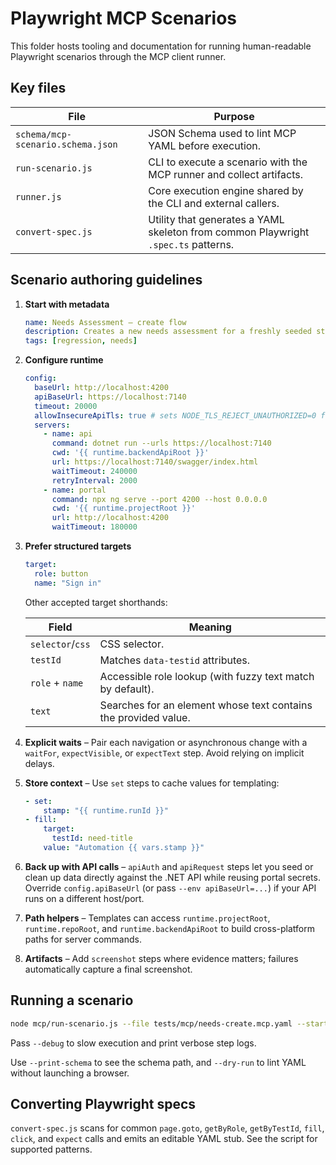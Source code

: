 # Playwright MCP Scenarios

This folder hosts tooling and documentation for running human-readable Playwright scenarios through the MCP client runner.

## Key files

| File | Purpose |
| --- | --- |
| `schema/mcp-scenario.schema.json` | JSON Schema used to lint MCP YAML before execution. |
| `run-scenario.js` | CLI to execute a scenario with the MCP runner and collect artifacts. |
| `runner.js` | Core execution engine shared by the CLI and external callers. |
| `convert-spec.js` | Utility that generates a YAML skeleton from common Playwright `.spec.ts` patterns. |

## Scenario authoring guidelines

1. **Start with metadata**
   ```yaml
   name: Needs Assessment – create flow
   description: Creates a new needs assessment for a freshly seeded student.
   tags: [regression, needs]
   ```

2. **Configure runtime**
   ```yaml
   config:
     baseUrl: http://localhost:4200
     apiBaseUrl: https://localhost:7140
     timeout: 20000
     allowInsecureApiTls: true # sets NODE_TLS_REJECT_UNAUTHORIZED=0 for local dev certs
     servers:
       - name: api
         command: dotnet run --urls https://localhost:7140
         cwd: '{{ runtime.backendApiRoot }}'
         url: https://localhost:7140/swagger/index.html
         waitTimeout: 240000
         retryInterval: 2000
       - name: portal
         command: npx ng serve --port 4200 --host 0.0.0.0
         cwd: '{{ runtime.projectRoot }}'
         url: http://localhost:4200
         waitTimeout: 180000
   ```

3. **Prefer structured targets**
   ```yaml
   target:
     role: button
     name: "Sign in"
   ```

   Other accepted target shorthands:

   | Field | Meaning |
   | --- | --- |
   | `selector`/`css` | CSS selector. |
   | `testId` | Matches `data-testid` attributes. |
   | `role` + `name` | Accessible role lookup (with fuzzy text match by default). |
   | `text` | Searches for an element whose text contains the provided value. |

4. **Explicit waits** – Pair each navigation or asynchronous change with a `waitFor`, `expectVisible`, or `expectText` step. Avoid relying on implicit delays.

5. **Store context** – Use `set` steps to cache values for templating:
   ```yaml
   - set:
       stamp: "{{ runtime.runId }}"
   - fill:
       target:
         testId: need-title
       value: "Automation {{ vars.stamp }}"
   ```

6. **Back up with API calls** – `apiAuth` and `apiRequest` steps let you seed or clean up data directly against the .NET API while reusing portal secrets. Override `config.apiBaseUrl` (or pass `--env apiBaseUrl=...`) if your API runs on a different host/port.

7. **Path helpers** – Templates can access `runtime.projectRoot`, `runtime.repoRoot`, and `runtime.backendApiRoot` to build cross-platform paths for server commands.

8. **Artifacts** – Add `screenshot` steps where evidence matters; failures automatically capture a final screenshot.

## Running a scenario

```bash
node mcp/run-scenario.js --file tests/mcp/needs-create.mcp.yaml --start-server --artifacts test-results/mcp
```

Pass `--debug` to slow execution and print verbose step logs.

Use `--print-schema` to see the schema path, and `--dry-run` to lint YAML without launching a browser.

## Converting Playwright specs

`convert-spec.js` scans for common `page.goto`, `getByRole`, `getByTestId`, `fill`, `click`, and `expect` calls and emits an editable YAML stub. See the script for supported patterns.
